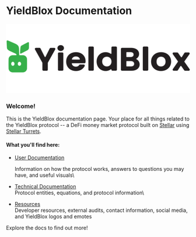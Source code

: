 # YieldBlox Documentation

![](<.gitbook/assets/Logo - black text.svg>)

### Welcome!

This is the YieldBlox documentation page. Your place for all things related to the YieldBlox protocol -- a DeFi money market protocol built on [Stellar](https://www.stellar.org) using [Stellar Turrets](https://turrets.stellar.org).

#### What you'll find here:

- [User Documentation](user-docs/general.md)

  Information on how the protocol works, answers to questions you may have, and useful visuals\

- [Technical Documentation](broken-reference)\
  Protocol entities, equations, and protocol information\

- [Resources](resources/technical-resources.md)\
  Developer resources, external audits, contact information, social media, and YieldBlox logos and emotes

Explore the docs to find out more!
